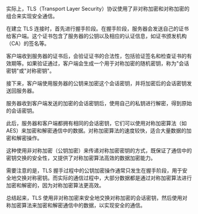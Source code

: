 实际上，TLS（Transport Layer Security）协议使用了非对称加密和对称加密的组合来实现安全通信。

在建立 TLS 连接时，首先进行握手阶段。在握手阶段，服务器会发送自己的证书给客户端。这个证书包含了服务器的公钥以及相应的认证信息，如证书颁发机构（CA）的签名等。

客户端收到服务器的证书后，会验证证书的合法性，包括验证签名和检查证书的有效期等。如果验证通过，客户端会生成一个用于对称加密的随机密钥，称为"会话密钥"或"对称密钥"。

接下来，客户端使用服务器的公钥来加密这个会话密钥，并将加密后的会话密钥发送回服务器。

服务器收到客户端发送的加密的会话密钥后，使用自己的私钥进行解密，得到原始的会话密钥。

此后，服务器和客户端都拥有相同的会话密钥，它们可以使用对称加密算法（如AES）来加密和解密通信中的数据。对称加密算法的速度较快，适合大量数据的加密和解密操作。

这种使用非对称加密（公钥加密）来传递对称加密密钥的方式，既保证了通信中的密钥交换的安全性，又提供了对称加密算法高效的数据加密能力。

需要注意的是，TLS 握手过程中的公钥加密操作通常只发生在握手阶段，用于安全地交换对称密钥。而实际的通信过程中，大部分数据都是通过对称加密算法进行加密和解密的，因为对称加密算法更高效。

总结起来，TLS 使用非对称加密来安全地交换对称加密的会话密钥，然后使用对称加密算法来加密和解密通信中的数据，以实现安全的通信。